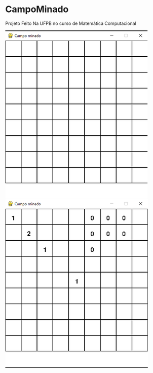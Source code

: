 # CampoMinado
Projeto Feito Na UFPB no curso de Matemática Computacional

<img src="Screenshot_1.png" title="01">

<img src="Screenshot_2.png" title="02">


